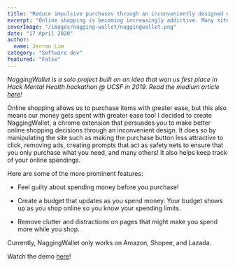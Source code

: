 ```yaml
---
title: "Reduce impulsive purchases through an inconveniently designed extension"
excerpt: "Online shopping is becoming increasingly addictive. Many sites are offering 'discounts' and attractive 'deals' to pull people into purchasing /unnecessary products. It's time to control our addiction."
coverImage: "/images/nagging-wallet/naggingwallet.png"
date: "17 April 2020"
author:
  name: Jerron Lim
category: "Software dev"
featured: "False"
---
```


_NaggingWallet is a solo project built on an idea that won us first place in Hack Mental Health hackathon @ UCSF in 2019. Read the medium article [here](https://medium.com/hackmentalhealth/compulsive-buying-disorder-winning-hackmentalhealth-2019-42db168d31c4)!_

Online shopping allows us to purchase items with greater ease, but this also means our money gets spent with greater ease too! I decided to create NaggingWallet, a chrome extension that persuades you to make better online shopping decisions through an inconvenient design. It does so by manipulating the site such as making the purchase button less attractive to click, removing ads, creating prompts that act as safety nets to ensure that you only purchase what you need, and many others! It also helps keep track of your online spendings.

Here are some of the more prominent features:

- Feel guilty about spending money before you purchase!

- Create a budget that updates as you spend money. Your budget shows up as you shop online so you know your spending limits.

- Remove clutter and distractions on pages that might make you spend more while you shop.

Currently, NaggingWallet only works on Amazon, Shopee, and Lazada.

Watch the demo [here](https://www.youtube.com/embed/lLvp5UUOrr4)!
